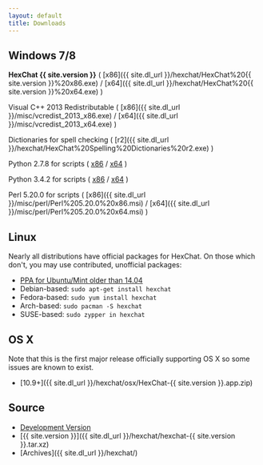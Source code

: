 ```yaml
---
layout: default
title: Downloads
---
```


## Windows 7/8
**HexChat {{ site.version }}** ( [x86]({{ site.dl_url }}/hexchat/HexChat%20{{ site.version }}%20x86.exe) / [x64]({{ site.dl_url }}/hexchat/HexChat%20{{ site.version }}%20x64.exe) )

Visual C++ 2013 Redistributable ( [x86]({{ site.dl_url }}/misc/vcredist_2013_x86.exe) / [x64]({{ site.dl_url }}/misc/vcredist_2013_x64.exe) )

Dictionaries for spell checking ( [r2]({{ site.dl_url }}/hexchat/HexChat%20Spelling%20Dictionaries%20r2.exe) )

Python 2.7.8 for scripts ( [x86](https://www.python.org/ftp/python/2.7.8/python-2.7.8.msi) /
[x64](https://www.python.org/ftp/python/2.7.8/python-2.7.8.amd64.msi) )

Python 3.4.2 for scripts ( [x86](https://www.python.org/ftp/python/3.4.2/python-3.4.2.msi) /
[x64](https://www.python.org/ftp/python/3.4.2/python-3.4.2.amd64.msi) )

Perl 5.20.0 for scripts ( [x86]({{ site.dl_url }}/misc/perl/Perl%205.20.0%20x86.msi) / [x64]({{ site.dl_url }}/misc/perl/Perl%205.20.0%20x64.msi) )

## Linux
Nearly all distributions have official packages for HexChat. On those which don't, you may use contributed, unofficial packages:

- [PPA for Ubuntu/Mint older than 14.04](https://launchpad.net/~gwendal-lebihan-dev/+archive/hexchat-stable)
- Debian-based: `sudo apt-get install hexchat`
- Fedora-based: `sudo yum install hexchat`
- Arch-based: `sudo pacman -S hexchat`
- SUSE-based: `sudo zypper in hexchat`

## OS X
Note that this is the first major release officially supporting OS X so some issues are known to exist.

- [10.9+]({{ site.dl_url }}/hexchat/osx/HexChat-{{ site.version }}.app.zip)

## Source
- [Development Version](https://github.com/hexchat/hexchat/archive/master.tar.gz)
- [{{ site.version }}]({{ site.dl_url }}/hexchat/hexchat-{{ site.version }}.tar.xz)
- [Archives]({{ site.dl_url }}/hexchat/)
